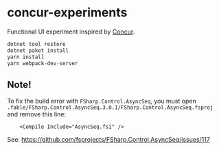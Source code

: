 # concur-experiments

Functional UI experiment inspired by [Concur](https://github.com/ajnsit/concur-js).

```bash
dotnet tool restore
dotnet paket install
yarn install
yarn webpack-dev-server
```

## Note!

To fix the build error with `FSharp.Control.AsyncSeq`, you must open `.fable/FSharp.Control.AsyncSeq.3.0.1/FSharp.Control.AsyncSeq.fsproj` and remove this line:

```
    <Compile Include="AsyncSeq.fsi" />
```

See: https://github.com/fsprojects/FSharp.Control.AsyncSeq/issues/117

